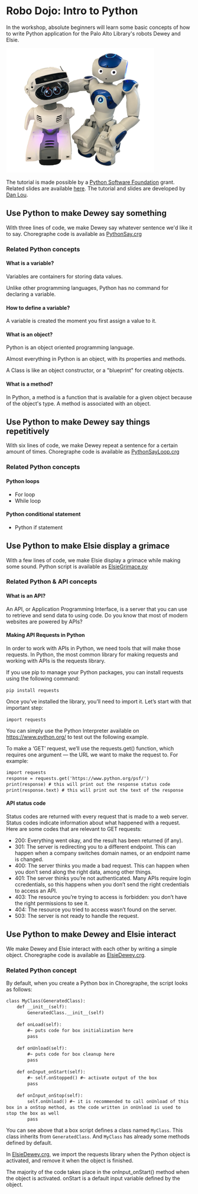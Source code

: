 # Robo Dojo: Intro to Python

In the workshop, absolute beginners will learn some basic concepts of how to write Python application for the Palo Alto Library's robots Dewey and Elsie.

<img src='./img/deweyEsie_sm.png' width=400>

The tutorial is made possible by a [Python Software Foundation](<https://www.python.org/psf-landing/>) grant. Related slides are available [here](https://docs.google.com/presentation/d/1rChLpRqLzicN0_daZIKergGYlbedKjcOZc2hhkFs2Z0/edit?usp=sharing). The tutorial and slides are developed by [Dan Lou](<https://github.com/fishbb>).

## Use Python to make Dewey say something

With three lines of code, we make Dewey say whatever sentence we'd like it to say. Choregraphe code is available as [PythonSay.crg](./source/PythonSay.crg)

### Related Python concepts

#### What is a variable?

Variables are containers for storing data values.

Unlike other programming languages, Python has no command for declaring a variable.

#### How to define a variable?

A variable is created the moment you first assign a value to it.

#### What is an object?

Python is an object oriented programming language.

Almost everything in Python is an object, with its properties and methods.

A Class is like an object constructor, or a "blueprint" for creating objects.

#### What is a method? 

In Python, a method is a function that is available for a given object because of the object's type. A method is associated with an object.

## Use Python to make Dewey say things repetitively

With six lines of code, we make Dewey repeat a sentence for a certain amount of times. Choregraphe code is available as [PythonSayLoop.crg](./source/PythonSayLoop.crg)

### Related Python concepts

#### Python loops

- For loop
- While loop

#### Python conditional statement

- Python if statement

## Use Python to make Elsie display a grimace

With a few lines of code, we make Elsie display a grimace while making some sound. Python script is available as [ElsieGrimace.py](./source/ElsieGrimace.py)

### Related Python & API concepts

#### What is an API?

An API, or Application Programming Interface, is a server that you can use to retrieve and send data to using code. Do you know that most of modern websites are powered by APIs?

#### Making API Requests in Python

In order to work with APIs in Python, we need tools that will make those requests. In Python, the most common library for making requests and working with APIs is the requests library. 

If you use pip to manage your Python packages, you can install requests using the following command:

`pip install requests`

Once you’ve installed the library, you’ll need to import it. Let’s start with that important step:

`import requests`

You can simply use the Python Interpreter available on https://www.python.org/ to test out the following example. 

To make a ‘GET’ request, we’ll use the requests.get() function, which requires one argument — the URL we want to make the request to. For example: 

```
import requests
response = requests.get('https://www.python.org/psf/')
print(response) # this will print out the response status code
print(response.text) # this will print out the text of the response
```

#### API status code

Status codes are returned with every request that is made to a web server. Status codes indicate information about what happened with a request. Here are some codes that are relevant to GET requests:

* 200: Everything went okay, and the result has been returned (if any).
* 301: The server is redirecting you to a different endpoint. This can happen when a company switches domain names, or an endpoint name is changed.
* 400: The server thinks you made a bad request. This can happen when you don’t send along the right data, among other things.
* 401: The server thinks you’re not authenticated. Many APIs require login ccredentials, so this happens when you don’t send the right credentials to access an API.
* 403: The resource you’re trying to access is forbidden: you don’t have the right permissions to see it.
* 404: The resource you tried to access wasn’t found on the server.
* 503: The server is not ready to handle the request.

## Use Python to make Dewey and Elsie interact

We make Dewey and Elsie interact with each other by writing a simple object. Choregraphe code is available as [ElsieDewey.crg](./source/ElsieDewey.crg).

### Related Python concept

By default, when you create a Python box in Choregraphe, the script looks as follows:

```
class MyClass(GeneratedClass):
    def __init__(self):
        GeneratedClass.__init__(self)

    def onLoad(self):
        #~ puts code for box initialization here
        pass

    def onUnload(self):
        #~ puts code for box cleanup here
        pass

    def onInput_onStart(self):
        #~ self.onStopped() #~ activate output of the box
        pass

    def onInput_onStop(self):
        self.onUnload() #~ it is recommended to call onUnload of this box in a onStop method, as the code written in onUnload is used to stop the box as well
        pass
```

You can see above that a box script defines a class named `MyClass`. This class inherits from `GeneratedClass`. And `MyClass` has already some methods defined by default.

In [ElsieDewey.crg](./source/ElsieDewey.crg), we import the requests library when the Python object is activated, and remove it when the object is finished. 

The majority of the code takes place in the onInput_onStart() method when the object is activated. onStart is a default input variable defined by the object.